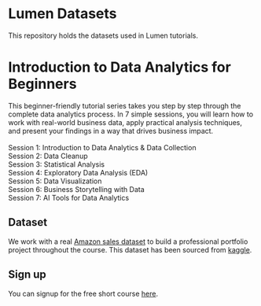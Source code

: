# Lumen Datasets
This repository holds the datasets used in Lumen tutorials.

# Introduction to Data Analytics for Beginners
This beginner-friendly tutorial series takes you step by step through the complete data analytics process. In 7 simple sessions, you will learn how to work with real-world business data, apply practical analysis techniques, and present your findings in a way that drives business impact.
<br><br>Session 1: Introduction to Data Analytics & Data Collection
<br>Session 2: Data Cleanup
<br>Session 3: Statistical Analysis
<br>Session 4: Exploratory Data Analysis (EDA)
<br>Session 5: Data Visualization
<br>Session 6: Business Storytelling with Data
<br>Session 7: AI Tools for Data Analytics

## Dataset
We work with a real [Amazon sales dataset]() to build a professional portfolio project throughout the course. This dataset has been sourced from [kaggle](https://www.kaggle.com/datasets/karkavelrajaj/amazon-sales-dataset).

## Sign up
You can signup for the free short course [here](https://forms.office.com/pages/responsepage.aspx?id=iTmR1JBn3EuFH1QCKDDrVILvVVua7KlDiFJOn0YzLp1URUo1MEFOOTlPR1ZWQzJGM1RaQkVTNUhWSC4u&route=shorturl).
